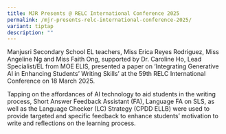 ```yaml
---
title: MJR Presents @ RELC International Conference 2025
permalink: /mjr-presents-relc-international-conference-2025/
variant: tiptap
description: ""
---
```

<p>Manjusri Secondary School EL teachers, Miss Erica Reyes Rodriguez, Miss
Angeline Ng and Miss Faith Ong, supported by Dr. Caroline Ho, Lead Specialist/EL
from MOE ELIS, presented a paper on ‘Integrating Generative AI in Enhancing
Students’ Writing Skills’ at the 59th RELC International Conference on
18 March 2025.</p>
<p>Tapping on the affordances of AI technology to aid students in the writing
process, Short Answer Feedback Assistant (FA), Language FA on SLS, as well
as the Language Checker (LC) Strategy (CPDD ELLB) were used to provide
targeted and specific feedback to enhance students’ motivation to write
and reflections on the learning process.</p>